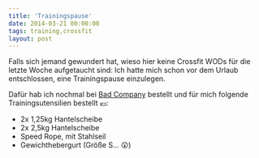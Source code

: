 ```yaml
---
title: 'Trainingspause'
date: 2014-03-21 00:00:00 
tags: training,crossfit
layout: post
---
```

Falls sich jemand gewundert hat, wieso hier keine Crossfit WODs für die letzte Woche aufgetaucht sind: Ich hatte mich schon vor dem Urlaub entschlossen, eine Trainingspause einzulegen.

Dafür hab ich nochmal bei [Bad Company][0] bestellt und für mich folgende Trainingsutensilien bestellt :euro::

* 2x 1,25kg Hantelscheibe
* 2x 2,5kg Hantelscheibe
* Speed Rope, mit Stahlseil
* Gewichthebergurt (Größe S... :astonished:)

[0]: http://www.badcompany.biz/

